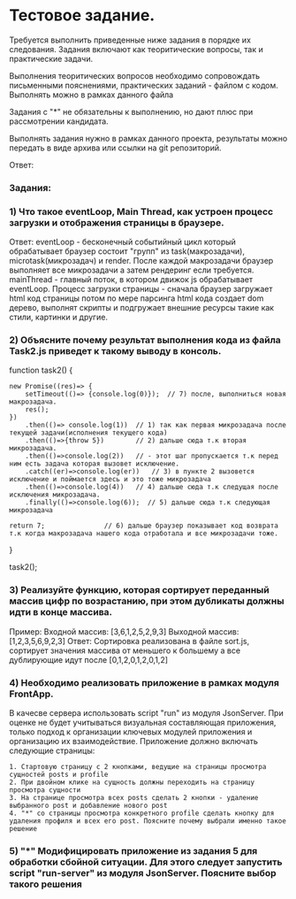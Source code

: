 # Тестовое задание.

Требуется выполнить приведенные ниже задания в порядке их следования.
Задания включают как теоритические вопросы, так и практические задачи.

Выполнения теоритических вопросов необходимо сопровождать письменными пояснениями,
практических заданий - файлом с кодом. Выполнять можно в рамках данного файла

Задания с "*" не обязательны к выполнению, но дают плюс при рассмотрении кандидата.

Выполнять задания нужно в рамках данного проекта, результаты можно передать в виде архива
или ссылки на git репозиторий.

Ответ:


### Задания:

### 1) Что такое eventLoop, Main Thread, как устроен процесс загрузки и отображения страницы в браузере.
Ответ: eventLoop - бесконечный событийный цикл который обрабатывает браузер состоит "групп" из task(макрозадачи), microtask(микрозадач) и render. После каждой макрозадачи браузер выполняет все микрозадачи а затем рендеринг если требуется.
   mainThread - главный поток, в котором движок js обрабатывает eventLoop.
   Процесс загрузки страницы - сначала браузер загружает html код страницы потом по мере парсинга html кода создает dom дерево, выполнят скрипты и подгружает внешние ресурсы такие как стили, картинки и другие.
   
### 2) Объясните почему результат выполнения кода из файла Task2.js приведет к такому выводу в консоль.
function task2() {

    new Promise((res)=> {
        setTimeout(()=> {console.log(0)});	// 7) после, выполниться новая макрозадача.
        res();
    })					
        .then(()=> console.log(1))	// 1) так как первая микрозадача после текущей задачи(исполнения текущего кода)
        .then(()=>{throw 5})		// 2) дальше сюда т.к вторая микрозадача.
        .then(()=>console.log(2))	// - этот шаг пропускается т.к перед ним есть задача которая вызовет исключение.
        .catch((er)=>console.log(er))	// 3) в пункте 2 вызовется исключение и поймается здесь и это тоже микрозадача
        .then(()=>console.log(4))	// 4) дальше сюда т.к следущая после исключения микрозадача.
        .finally(()=>console.log(6));  // 5) дальше сюда т.к следующая микрозадача

    return 7;				// 6) дальше браузер показывает код возврата т.к когда макрозадача нашего кода отработала и все микрозадачи тоже.  
}

task2();
### 3) Реализуйте функцию, которая сортирует переданный массив цифр по возрастанию, при этом дубликаты должны идти в конце массива.

Пример:
    Входной массив:  [3,6,1,2,5,2,9,3]
    Выходной массив: [1,2,3,5,6,9,2,3]
Ответ: Сортировка реализована в файле sort.js, сортирует значения массива от меньшего к большему а все дублирующие идут после [0,1,2,0,1,2,0,1,2]
### 4) Необходимо реализовать приложение в рамках модуля FrontApp.
В качесве сервера использовать script "run" из модуля JsonServer.
При оценке не будет учитываться визуальная составляющая приложения, 
только подход к организации ключевых модулей приложения и организацию их взаимодействие.
Приложение должно включать следующие страницы:
    
    1. Стартовую страницу с 2 кнопками, ведущие на страницы просмотра сущностей posts и profile
    2. При двойном клике на сущность должны переходить на страницу просмотра сущности
    3. На странице просмотра всех posts сделать 2 кнопки - удаление выбранного post и добавление нового post
    4. "*" со страницы просмотра конкретного profile сделать кнопку для удаления профиля и всех его post. Поясните почему выбрали именно такое решение 

### 5) "*" Модифицировать приложение из задания 5 для обработки сбойной ситуации. Для этого следует запустить script "run-server" из модуля JsonServer. Поясните выбор такого решения